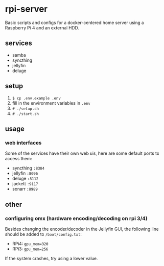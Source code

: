 # rpi-server
Basic scripts and configs for a docker-centered home server using a Raspberry Pi 4 and an external HDD.

## services
- samba
- syncthing
- jellyfin
- deluge

## setup
1. `$ cp .env.example .env`
2. fill in the environment variables in `.env`
3. `# ./setup.sh`
4. `# ./start.sh`

## usage
### web interfaces
Some of the services have their own web uis, here are some default ports to access them:
- syncthing `:8384`
- jellyfin `:8096`
- deluge `:8112`
- jackett `:9117`
- sonarr `:8989`

## other
### configuring omx (hardware encoding/decoding on rpi 3/4)
Besides changing the encoder/decoder in the Jellyfin GUI, the following line should be added to `/boot/config.txt`:
- RPi4: `gpu_mem=320`
- RPi3: `gpu_mem=256`

If the system crashes, try using a lower value.
